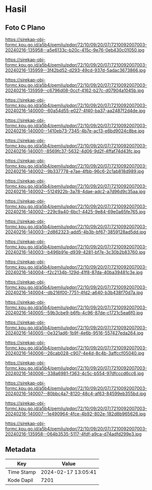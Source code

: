 # Hasil

## Foto C Plano

https://sirekap-obj-formc.kpu.go.id/a5b4/pemilu/pdpr/72/10/09/20/07/7210092007003-20240216-135958--a5e6133c-b20c-415c-9e76-0eb430c01050.jpg

https://sirekap-obj-formc.kpu.go.id/a5b4/pemilu/pdpr/72/10/09/20/07/7210092007003-20240216-135959--3f42bd52-d293-49cd-937d-5adac3673866.jpg

https://sirekap-obj-formc.kpu.go.id/a5b4/pemilu/pdpr/72/10/09/20/07/7210092007003-20240216-135959--c6796d08-0ccf-4162-b27c-d07904a1045b.jpg

https://sirekap-obj-formc.kpu.go.id/a5b4/pemilu/pdpr/72/10/09/20/07/7210092007003-20240216-140000--60a54d55-e027-4f40-ba37-aa2487f2d4de.jpg

https://sirekap-obj-formc.kpu.go.id/a5b4/pemilu/pdpr/72/10/09/20/07/7210092007003-20240216-140000--1410eb73-7345-4b7e-ac13-e6bd9024c8be.jpg

https://sirekap-obj-formc.kpu.go.id/a5b4/pemilu/pdpr/72/10/09/20/07/7210092007003-20240216-140001--8569fc37-5632-4d06-9d2f-4ffaf74d43fc.jpg

https://sirekap-obj-formc.kpu.go.id/a5b4/pemilu/pdpr/72/10/09/20/07/7210092007003-20240216-140002--9b337778-e7ae-4fbb-96c6-2c1ab818d989.jpg

https://sirekap-obj-formc.kpu.go.id/a5b4/pemilu/pdpr/72/10/09/20/07/7210092007003-20240216-140002--5124922b-3a78-4dae-adc2-a7d96d9c35aa.jpg

https://sirekap-obj-formc.kpu.go.id/a5b4/pemilu/pdpr/72/10/09/20/07/7210092007003-20240216-140002--229c9a40-6bc1-4425-9e84-69e0a65fe765.jpg

https://sirekap-obj-formc.kpu.go.id/a5b4/pemilu/pdpr/72/10/09/20/07/7210092007003-20240216-140003--2d862323-add5-4b3b-bf67-3859128ad5dd.jpg

https://sirekap-obj-formc.kpu.go.id/a5b4/pemilu/pdpr/72/10/09/20/07/7210092007003-20240216-140003--b496b91e-d939-4281-bf7e-3c30b2b83760.jpg

https://sirekap-obj-formc.kpu.go.id/a5b4/pemilu/pdpr/72/10/09/20/07/7210092007003-20240216-140004--f2c2134b-129d-41f8-87da-40ba39481c3e.jpg

https://sirekap-obj-formc.kpu.go.id/a5b4/pemilu/pdpr/72/10/09/20/07/7210092007003-20240216-140004--db216f00-7751-4fd2-a640-b3b438f70d7a.jpg

https://sirekap-obj-formc.kpu.go.id/a5b4/pemilu/pdpr/72/10/09/20/07/7210092007003-20240216-140005--59b3cbe9-b6fb-4c96-87de-c1721c5ea6f0.jpg

https://sirekap-obj-formc.kpu.go.id/a5b4/pemilu/pdpr/72/10/09/20/07/7210092007003-20240216-140005--0e321ad6-1b9f-4e6b-9516-557427eda264.jpg

https://sirekap-obj-formc.kpu.go.id/a5b4/pemilu/pdpr/72/10/09/20/07/7210092007003-20240216-140006--26cab028-c907-4e4d-8c4b-3affccf05040.jpg

https://sirekap-obj-formc.kpu.go.id/a5b4/pemilu/pdpr/72/10/09/20/07/7210092007003-20240216-140006--338a6981-f363-4c5c-b554-97dfcccd6cc6.jpg

https://sirekap-obj-formc.kpu.go.id/a5b4/pemilu/pdpr/72/10/09/20/07/7210092007003-20240216-140007--80bbc4a7-8120-48c4-af63-84599eb355bd.jpg

https://sirekap-obj-formc.kpu.go.id/a5b4/pemilu/pdpr/72/10/09/20/07/7210092007003-20240216-140007--1e490964-4fce-4b92-802e-182d8b965626.jpg

https://sirekap-obj-formc.kpu.go.id/a5b4/pemilu/pdpr/72/10/09/20/07/7210092007003-20240216-135958--064b3535-5117-4fdf-a9ca-d74adfd299e3.jpg


## Metadata

| Key        | Value               |
| ---------- | ------------------- |
| Time Stamp | 2024-02-17 13:05:41 |
| Kode Dapil | 7201                |




